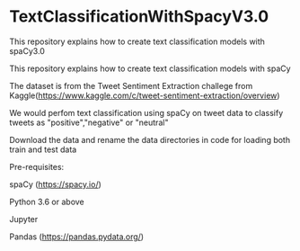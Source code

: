 # TextClassificationWithSpacyV3.0
This repository explains how to create text classification models with spaCy3.0


This repository explains how to create text classification models with spaCy

The dataset is from the Tweet Sentiment Extraction challege from Kaggle(https://www.kaggle.com/c/tweet-sentiment-extraction/overview)

We would perfom text classification using spaCy on tweet data to classify tweets as "positive","negative" or "neutral"

Download the data and rename the data directories in code for loading both train and test data

Pre-requisites:

spaCy (https://spacy.io/)

Python 3.6 or above

Jupyter

Pandas (https://pandas.pydata.org/)
